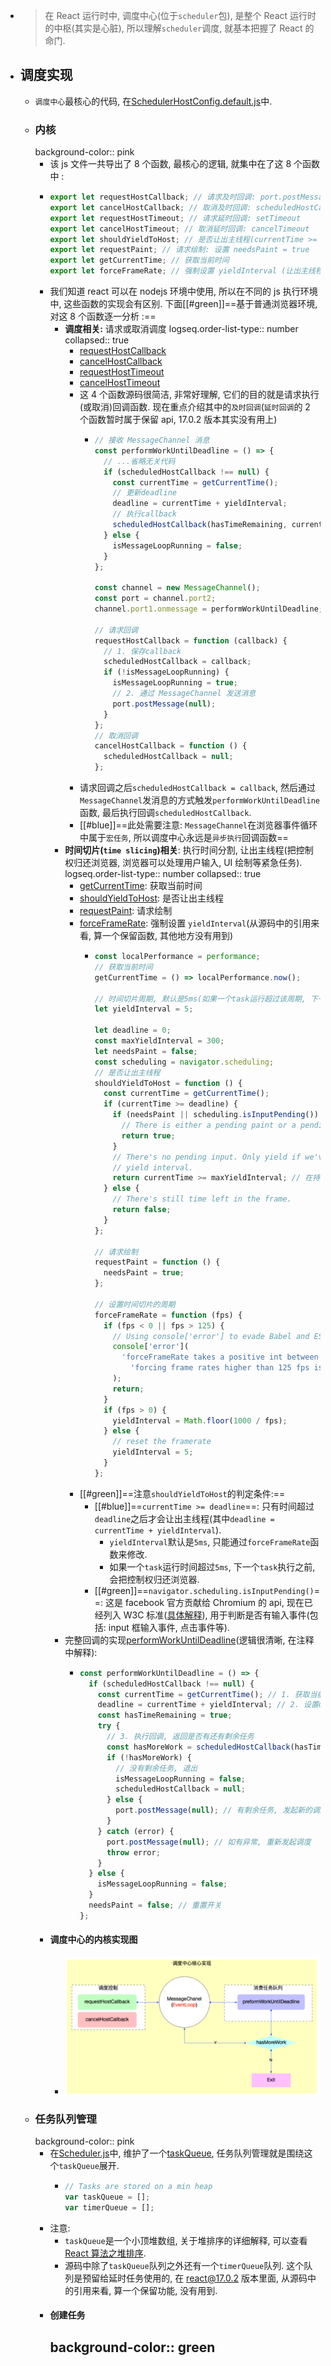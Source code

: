 - > 在 React 运行时中, 调度中心(位于`scheduler`包), 是整个 React 运行时的中枢(其实是心脏), 所以理解`scheduler`调度, 就基本把握了 React 的命门.
- ## 调度实现
	- `调度中心`最核心的代码, 在[SchedulerHostConfig.default.js](https://github.com/facebook/react/blob/v17.0.2/packages/scheduler/src/forks/SchedulerHostConfig.default.js)中.
	- ### 内核
	  background-color:: pink
		- 该 js 文件一共导出了 8 个函数, 最核心的逻辑, 就集中在了这 8 个函数中 :
		- ```js
		  export let requestHostCallback; // 请求及时回调: port.postMessage
		  export let cancelHostCallback; // 取消及时回调: scheduledHostCallback = null
		  export let requestHostTimeout; // 请求延时回调: setTimeout
		  export let cancelHostTimeout; // 取消延时回调: cancelTimeout
		  export let shouldYieldToHost; // 是否让出主线程(currentTime >= deadline && needsPaint): 让浏览器能够执行更高优先级的任务(如ui绘制, 用户输入等)
		  export let requestPaint; // 请求绘制: 设置 needsPaint = true
		  export let getCurrentTime; // 获取当前时间
		  export let forceFrameRate; // 强制设置 yieldInterval (让出主线程的周期). 这个函数虽然存在, 但是从源码来看, 几乎没有用到
		  ```
		- 我们知道 react 可以在 nodejs 环境中使用, 所以在不同的 js 执行环境中, 这些函数的实现会有区别. 下面[[#green]]==基于普通浏览器环境, 对这 8 个函数逐一分析 :==
			- **调度相关:** 请求或取消调度
			  logseq.order-list-type:: number
			  collapsed:: true
				- [requestHostCallback](https://github.com/facebook/react/blob/v17.0.2/packages/scheduler/src/forks/SchedulerHostConfig.default.js#L224-L230)
				- [cancelHostCallback](https://github.com/facebook/react/blob/v17.0.2/packages/scheduler/src/forks/SchedulerHostConfig.default.js#L232-L234)
				- [requestHostTimeout](https://github.com/facebook/react/blob/v17.0.2/packages/scheduler/src/forks/SchedulerHostConfig.default.js#L236-L240)
				- [cancelHostTimeout](https://github.com/facebook/react/blob/v17.0.2/packages/scheduler/src/forks/SchedulerHostConfig.default.js#L242-L245)
				- 这 4 个函数源码很简洁, 非常好理解, 它们的目的就是请求执行(或取消)回调函数. 现在重点介绍其中的`及时回调`(`延时回调`的 2 个函数暂时属于保留 api, 17.0.2 版本其实没有用上)
					- ```js
					  // 接收 MessageChannel 消息
					  const performWorkUntilDeadline = () => {
					    // ...省略无关代码
					    if (scheduledHostCallback !== null) {
					      const currentTime = getCurrentTime();
					      // 更新deadline
					      deadline = currentTime + yieldInterval;
					      // 执行callback
					      scheduledHostCallback(hasTimeRemaining, currentTime);
					    } else {
					      isMessageLoopRunning = false;
					    }
					  };
					  
					  const channel = new MessageChannel();
					  const port = channel.port2;
					  channel.port1.onmessage = performWorkUntilDeadline;
					  
					  // 请求回调
					  requestHostCallback = function (callback) {
					    // 1. 保存callback
					    scheduledHostCallback = callback;
					    if (!isMessageLoopRunning) {
					      isMessageLoopRunning = true;
					      // 2. 通过 MessageChannel 发送消息
					      port.postMessage(null);
					    }
					  };
					  // 取消回调
					  cancelHostCallback = function () {
					    scheduledHostCallback = null;
					  };
					  ```
				- 请求回调之后`scheduledHostCallback = callback`, 然后通过`MessageChannel`发消息的方式触发`performWorkUntilDeadline`函数, 最后执行回调`scheduledHostCallback`.
				- [[#blue]]==此处需要注意: `MessageChannel`在浏览器事件循环中属于`宏任务`, 所以调度中心永远是`异步执行`回调函数==
			- **时间切片(`time slicing`)相关**: 执行时间分割, 让出主线程(把控制权归还浏览器, 浏览器可以处理用户输入, UI 绘制等紧急任务).
			  logseq.order-list-type:: number
			  collapsed:: true
				- [getCurrentTime](https://github.com/facebook/react/blob/v17.0.2/packages/scheduler/src/forks/SchedulerHostConfig.default.js#L22-L24): 获取当前时间
				- [shouldYieldToHost](https://github.com/facebook/react/blob/v17.0.2/packages/scheduler/src/forks/SchedulerHostConfig.default.js#L129-L152): 是否让出主线程
				- [requestPaint](https://github.com/facebook/react/blob/v17.0.2/packages/scheduler/src/forks/SchedulerHostConfig.default.js#L154-L156): 请求绘制
				- [forceFrameRate](https://github.com/facebook/react/blob/v17.0.2/packages/scheduler/src/forks/SchedulerHostConfig.default.js#L168-L183): 强制设置 `yieldInterval`(从源码中的引用来看, 算一个保留函数, 其他地方没有用到)
					- ```js
					  const localPerformance = performance;
					  // 获取当前时间
					  getCurrentTime = () => localPerformance.now();
					  
					  // 时间切片周期, 默认是5ms(如果一个task运行超过该周期, 下一个task执行之前, 会把控制权归还浏览器)
					  let yieldInterval = 5;
					  
					  let deadline = 0;
					  const maxYieldInterval = 300;
					  let needsPaint = false;
					  const scheduling = navigator.scheduling;
					  // 是否让出主线程
					  shouldYieldToHost = function () {
					    const currentTime = getCurrentTime();
					    if (currentTime >= deadline) {
					      if (needsPaint || scheduling.isInputPending()) {
					        // There is either a pending paint or a pending input.
					        return true;
					      }
					      // There's no pending input. Only yield if we've reached the max
					      // yield interval.
					      return currentTime >= maxYieldInterval; // 在持续运行的react应用中, currentTime肯定大于300ms, 这个判断只在初始化过程中才有可能返回false
					    } else {
					      // There's still time left in the frame.
					      return false;
					    }
					  };
					  
					  // 请求绘制
					  requestPaint = function () {
					    needsPaint = true;
					  };
					  
					  // 设置时间切片的周期
					  forceFrameRate = function (fps) {
					    if (fps < 0 || fps > 125) {
					      // Using console['error'] to evade Babel and ESLint
					      console['error'](
					        'forceFrameRate takes a positive int between 0 and 125, ' +
					          'forcing frame rates higher than 125 fps is not supported',
					      );
					      return;
					    }
					    if (fps > 0) {
					      yieldInterval = Math.floor(1000 / fps);
					    } else {
					      // reset the framerate
					      yieldInterval = 5;
					    }
					  };
					  ```
				- [[#green]]==注意`shouldYieldToHost`的判定条件:==
					- [[#blue]]==`currentTime >= deadline`==: 只有时间超过`deadline`之后才会让出主线程(其中`deadline = currentTime + yieldInterval`).
						- `yieldInterval`默认是`5ms`, 只能通过`forceFrameRate`函数来修改.
						- 如果一个`task`运行时间超过`5ms`, 下一个`task`执行之前, 会把控制权归还浏览器.
					- [[#green]]==`navigator.scheduling.isInputPending()`==: 这是 facebook 官方贡献给 Chromium 的 api, 现在已经列入 W3C 标准([具体解释](https://engineering.fb.com/2019/04/22/developer-tools/isinputpending-api/)), 用于判断是否有输入事件(包括: input 框输入事件, 点击事件等).
			- 完整回调的实现[performWorkUntilDeadline](https://github.com/facebook/react/blob/v17.0.2/packages/scheduler/src/forks/SchedulerHostConfig.default.js#L185-L218)(逻辑很清晰, 在注释中解释):
				- ```js
				  const performWorkUntilDeadline = () => {
				    if (scheduledHostCallback !== null) {
				      const currentTime = getCurrentTime(); // 1. 获取当前时间
				      deadline = currentTime + yieldInterval; // 2. 设置deadline
				      const hasTimeRemaining = true;
				      try {
				        // 3. 执行回调, 返回是否有还有剩余任务
				        const hasMoreWork = scheduledHostCallback(hasTimeRemaining, currentTime);
				        if (!hasMoreWork) {
				          // 没有剩余任务, 退出
				          isMessageLoopRunning = false;
				          scheduledHostCallback = null;
				        } else {
				          port.postMessage(null); // 有剩余任务, 发起新的调度
				        }
				      } catch (error) {
				        port.postMessage(null); // 如有异常, 重新发起调度
				        throw error;
				      }
				    } else {
				      isMessageLoopRunning = false;
				    }
				    needsPaint = false; // 重置开关
				  };
				  ```
		- #### 调度中心的内核实现图
			- ![image.png](../assets/image_1699596093004_0.png)
	- ### 任务队列管理
	  background-color:: pink
		- 在[Scheduler.js](https://github.com/facebook/react/blob/v17.0.2/packages/scheduler/src/Scheduler.js)中, 维护了一个[taskQueue](https://github.com/facebook/react/blob/v17.0.2/packages/scheduler/src/Scheduler.js#L62), 任务队列管理就是围绕这个`taskQueue`展开.
			- ```js
			  // Tasks are stored on a min heap
			  var taskQueue = [];
			  var timerQueue = [];
			  ```
		- 注意:
			- `taskQueue`是一个小顶堆数组, 关于堆排序的详细解释, 可以查看[React 算法之堆排序](https://7km.top/algorithm/heapsort).
			- 源码中除了`taskQueue`队列之外还有一个`timerQueue`队列. 这个队列是预留给延时任务使用的, 在 react@17.0.2 版本里面, 从源码中的引用来看, 算一个保留功能, 没有用到.
		- #### 创建任务
		  background-color:: green
			-